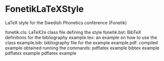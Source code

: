# FonetikLaTeXStyle
LaTeX style for the Swedish Phonetics conference (Fonetik)

fonetik.cls: LaTeX2e class file defining the style
fonetik.bst: BibTeX definitions for the bibliography
example.tex: an example on how to use the class
example.bib: bibliography file for the example
example.pdf: compiled example obtained running the commands:
  pdflatex example
  bibtex example
  pdflatex example
  pdflatex example

